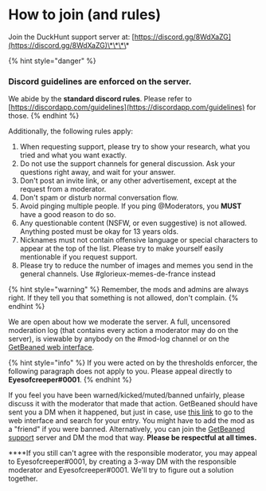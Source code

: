 # How to join \(and rules\)

Join the DuckHunt support server at: [https://discord.gg/8WdXaZG](https://discord.gg/8WdXaZG)\*\*\*\*

{% hint style="danger" %}
### **Discord guidelines are enforced on the server.**

We abide by the **standard discord rules**. Please refer to [https://discordapp.com/guidelines](https://discordapp.com/guidelines) for those.
{% endhint %}

Additionally, the following rules apply:

1. When requesting support, please try to show your research, what you tried and what you want exactly.
2. Do not use the support channels for general discussion. Ask your questions right away, and wait for your answer.
3. Don't post an invite link, or any other advertisement, except at the request from a moderator.
4. Don't spam or disturb normal conversation flow.
5. Avoid pinging multiple people. If you ping @Moderators, you **MUST** have a good reason to do so. 
6. Any questionable content \(NSFW, or even suggestive\) is not allowed. Anything posted must be okay for 13 years olds.
7. Nicknames must not contain offensive language or special characters to appear at the top of the list. Please try to make yourself easily mentionable if you request support.
8. Please try to reduce the number of images and memes you send in the general channels. Use \#glorieux-memes-de-france instead



{% hint style="warning" %}
Remember, the mods and admins are always right. If they tell you that something is not allowed, don't complain.
{% endhint %}

We are open about how we moderate the server. A full, uncensored moderation log \(that contains every action a moderator may do on the server\), is viewable by anybody on the \#mod-log channel or on the [GetBeaned web interface](https://getbeaned.me/guilds/195260081036591104).

{% hint style="info" %}
If you were acted on by the thresholds enforcer, the following paragraph does not apply to you. Please appeal directly to **Eyesofcreeper\#0001**.
{% endhint %}

If you feel you have been warned/kicked/muted/banned unfairly, please discuss it with the moderator that made that action. GetBeaned should have sent you a DM when it happened, but just in case, use [this link](https://getbeaned.me/guilds/195260081036591104) to go to the web interface and search for your entry. You might have to add the mod as a "friend" if you were banned. Alternatively, you can join the [GetBeaned support](https://discord.gg/gT5pdgP) server and DM the mod that way. **Please be respectful at all times.**

  
****If you still can't agree with the responsible moderator, you may appeal to Eyesofcreeper\#0001, by creating a 3-way DM with the responsible moderator and Eyesofcreeper\#0001. We'll try to figure out a solution together.

